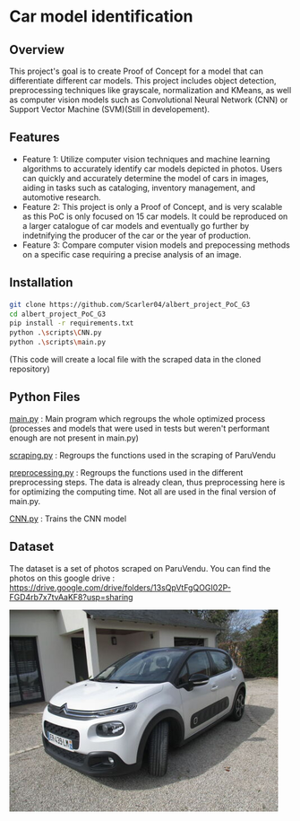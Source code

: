 # Car model identification

## Overview
This project's goal is to create Proof of Concept for a model that can differentiate different car models. This project includes object detection, preprocessing techniques like grayscale, normalization and KMeans, as well as computer vision models such as Convolutional Neural Network (CNN) or Support Vector Machine (SVM)(Still in developement).

## Features
- Feature 1: Utilize computer vision techniques and machine learning algorithms to accurately identify car models depicted in photos. Users can quickly and accurately determine the model of cars in images, aiding in tasks such as cataloging, inventory management, and automotive research.
- Feature 2: This project is only a Proof of Concept, and is very scalable as this PoC is only focused on 15 car models. It could be reproduced on a larger catalogue of car models and eventually go further by indetnifying the producer of the car or the year of production.
- Feature 3: Compare computer vision models and prepocessing methods on a specific case requiring a precise analysis of an image.

## Installation

```bash
git clone https://github.com/Scarler04/albert_project_PoC_G3
cd albert_project_PoC_G3
pip install -r requirements.txt
python .\scripts\CNN.py
python .\scripts\main.py
```
(This code will create a local file with the scraped data in the cloned repository)

## Python Files
[main.py](scripts/main.py) : Main program which regroups the whole optimized process (processes and models that were used in tests but weren't performant enough are not present in main.py)

[scraping.py](scripts/scraping.py) : Regroups the functions used in the scraping of ParuVendu

[preprocessing.py](scripts/preprocessing.py) : Regroups the functions used in the different preprocessing steps. The data is already clean, thus preprocessing here is for optimizing the computing time. Not all are used in the final version of main.py.

[CNN.py](scripts/CNN.py) : Trains the CNN model

## Dataset
The dataset is a set of photos scraped on ParuVendu. You can find the photos on this google drive :
https://drive.google.com/drive/folders/13sQpVtFgQOGI02P-FGD4rb7x7tvAaKF8?usp=sharing

![Car photo](images/citroen-c3-2.jpg)


